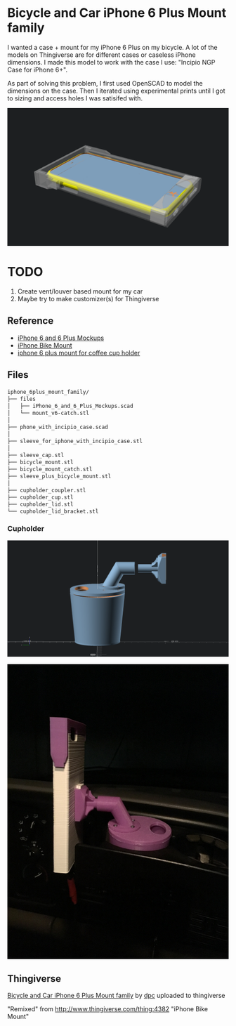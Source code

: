 
# Bicycle and Car iPhone 6 Plus Mount family

I wanted a case + mount for my iPhone 6 Plus on my bicycle. A lot of the models on Thingiverse are for different cases or caseless iPhone dimensions.  I made this model to work with the case I use: "Incipio NGP Case for iPhone 6+".

As part of solving this problem, I first used OpenSCAD to model the dimensions on the case.  Then I iterated using experimental prints until I got to sizing and access holes I was satisifed with.

![](phone_with_incipio_case_inside.png)

# TODO

 1. Create vent/louver based mount for my car
 1. Maybe try to make customizer(s) for Thingiverse

## Reference

  - [iPhone 6 and 6 Plus Mockups](http://www.thingiverse.com/thing:458102)
  - [iPhone Bike Mount](http://www.thingiverse.com/thing:4382)
  - [iphone 6 plus mount for coffee cup holder](http://www.thingiverse.com/thing:783332)
<!--  - [Dodge Ram Vent Mount for iPhone](http://www.thingiverse.com/thing:18020) -->

## Files

```
iphone_6plus_mount_family/
├── files
│   ├── iPhone_6_and_6_Plus_Mockups.scad
│   └── mount_v6-catch.stl
│   
├── phone_with_incipio_case.scad
│   
├── sleeve_for_iphone_with_incipio_case.stl
│   
├── sleeve_cap.stl
├── bicycle_mount.stl
├── bicycle_mount_catch.stl
├── sleeve_plus_bicycle_mount.stl
│   
├── cupholder_coupler.stl
├── cupholder_cup.stl
├── cupholder_lid.stl
└── cupholder_lid_bracket.stl
```

### Cupholder

![](cupholder_exploded_view.png)

![](cupholder_assembled_in_truck.JPG)

## Thingiverse

[Bicycle and Car iPhone 6 Plus Mount family](http://www.thingiverse.com/thing:1456819) by [dpc](http://www.thingiverse.com/dpc/about) uploaded to thingiverse 

"Remixed" from http://www.thingiverse.com/thing:4382 "iPhone Bike Mount"


